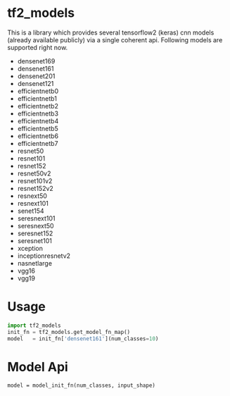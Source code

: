 # tf2_models
This is a library which provides several tensorflow2 (keras) cnn models (already available publicly) via a single coherent api. Following models are supported right now.
- densenet169
- densenet161
- densenet201
- densenet121
- efficientnetb0
- efficientnetb1
- efficientnetb2
- efficientnetb3
- efficientnetb4
- efficientnetb5
- efficientnetb6
- efficientnetb7
- resnet50
- resnet101
- resnet152
- resnet50v2
- resnet101v2
- resnet152v2
- resnext50
- resnext101
- senet154
- seresnext101
- seresnext50
- seresnet152
- seresnet101
- xception
- inceptionresnetv2
- nasnetlarge
- vgg16
- vgg19

# Usage
```python
import tf2_models
init_fn = tf2_models.get_model_fn_map()
model   = init_fn['densenet161'](num_classes=10)
```

# Model Api
```
model = model_init_fn(num_classes, input_shape)
```
